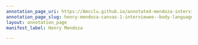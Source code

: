 ```yaml
---
annotation_page_uri: https://Amcclu.github.io/annotated-mendoza-interview/annotations/henry-mendoza-canvas-1-interviewee--body-language--eye-contact---contextualizing.json
annotation_page_slug: henry-mendoza-canvas-1-interviewee--body-language--eye-contact---contextualizing
layout: annotation_page
manifest_label: Henry Mendoza

---
```

